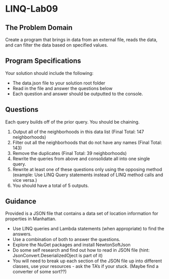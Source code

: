 # LINQ-Lab09

## The Problem Domain
Create a program that brings in data from an external file, reads the data, and can filter the data based on specified values.

## Program Specifications
Your solution should include the following:

- The data.json file to your solution root folder
- Read in the file and answer the questions below
- Each question and answer should be outputted to the console.

## Questions
Each query builds off of the prior query. You should be chaining.

1. Output all of the neighborhoods in this data list (Final Total: 147 neighborhoods)
2. Filter out all the neighborhoods that do not have any names (Final Total: 143)
3. Remove the duplicates (Final Total: 39 neighborhoods)
4. Rewrite the queries from above and consolidate all into one single query.
5. Rewrite at least one of these questions only using the opposing method (example: Use LINQ Query statements instead of LINQ method calls and vice versa.)
6. You should have a total of 5 outputs.

## Guidance
Provided is a JSON file that contains a data set of location information for properties in Manhattan.

- Use LINQ queries and Lambda statements (when appropriate) to find the answers.
- Use a combination of both to answer the questions.
- Explore the NuGet packages and install NewtonSoftJson
- Do some self research and find out how to read in JSON file (hint: JsonConvert.DeserializedOject is part of it)
- You will need to break up each section of the JSON file up into different classes, use your resources - ask the TA’s if your stuck. (Maybe find a converter of some sort??)